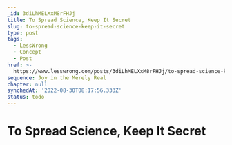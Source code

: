 ```yaml
---
_id: 3diLhMELXxM8rFHJj
title: To Spread Science, Keep It Secret
slug: to-spread-science-keep-it-secret
type: post
tags:
  - LessWrong
  - Concept
  - Post
href: >-
  https://www.lesswrong.com/posts/3diLhMELXxM8rFHJj/to-spread-science-keep-it-secret
sequence: Joy in the Merely Real
chapter: null
synchedAt: '2022-08-30T08:17:56.333Z'
status: todo
---
```


# To Spread Science, Keep It Secret
